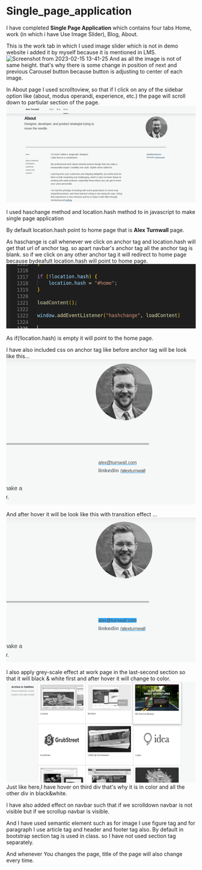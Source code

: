 # Single_page_application

I have completed **Single Page Application** which contains four tabs Home, work (in which i have Use Image Slider), Blog, About.

This is the work tab in which I used image slider which is not in demo website i added it by myself because it is mentioned in LMS.
![Screenshot from 2023-02-15 13-41-25](https://user-images.githubusercontent.com/122250114/218970386-56e3192b-0581-4f0e-9c60-cd0fd5430a97.png)
And as all the image is not of same height. that's why there is some change in position of next and previous Carousel button because button is adjusting to center of each image.

In About page I used scrolltoview, so that if I click on any of the sidebar option like (about, modus operandi, experience, etc.) the page will scroll down to partiular section of the page.
<img src="https://github.com/MdKAMRAN7255/SPA_practise/blob/fa43aadf4cf9415a1635a8970deb1b03e5f10685/Screenshot%20from%202023-02-15%2013-56-25.png">


I used haschange method and location.hash method to in javascript to make single page application

By default location.hash point to home page that is **Alex Turnwall** page.

As haschange is call whenever we click on anchor tag and location.hash will get that url of anchor tag. so apart navbar's anchor tag all the anchor tag is blank. so if we click on any other anchor tag it will redirect to home page because bydeafult location.hash will point to home page.
<img src="https://github.com/MdKAMRAN7255/SPA_practise/blob/fa43aadf4cf9415a1635a8970deb1b03e5f10685/Screenshot%20from%202023-02-15%2014-44-09.png">

As if(!location.hash) is empty it will point to the home page.

I have also included css on anchor tag like before anchor tag will be look like this...
<img src="https://github.com/MdKAMRAN7255/SPA_practise/blob/fa43aadf4cf9415a1635a8970deb1b03e5f10685/Screenshot%20from%202023-02-15%2014-48-45.png">

And after hover it will be look like this with transition effect ...
<img src="https://github.com/MdKAMRAN7255/SPA_practise/blob/fa43aadf4cf9415a1635a8970deb1b03e5f10685/Screenshot%20from%202023-02-15%2014-51-12.png">

I also apply grey-scale effect at work page in the last-second section so that it will black & white first and after hover it will change to color.
<img src="https://github.com/dipak2811/testing/blob/1d29b36b9b020b153e2399a484b0b29061aa83a1/Screenshot%20from%202023-02-15%2015-29-19.png">
Just like here,I have hover on third div that's why it is in color and all the other div in black&white.

I have also added effect on navbar such that if we scrolldown navbar is not visible but if we scrollup navbar is visible.

And I have used semantic element such as for image I use figure tag and for paragraph I use article tag and header and footer tag also.
By default in bootstrap section tag is used in class. so I have not used section tag separately.

And whenever You changes the page, title of the page will also change every time.
